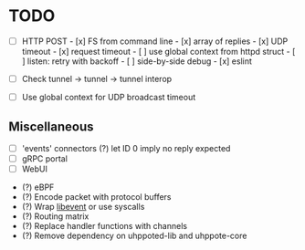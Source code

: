 # TODO

- [ ] HTTP POST
      - [x] FS from command line
      - [x] array of replies
      - [x] UDP timeout
      - [x] request timeout
      - [ ] use global context from httpd struct
      - [ ] listen: retry with backoff
      - [ ] side-by-side debug
      - [x] eslint

- [ ] Check tunnel -> tunnel -> tunnel interop
- [ ] Use global context for UDP broadcast timeout

## Miscellaneous

- [ ] 'events' connectors
      (?) let ID 0 imply no reply expected
- [ ] gRPC portal
- [ ] WebUI

- (?) eBPF
- (?) Encode packet with protocol buffers
- (?) Wrap [libevent](https://libevent.org) or use syscalls
- (?) Routing matrix
- (?) Replace handler functions with channels
- (?) Remove dependency on uhppoted-lib and uhppote-core

